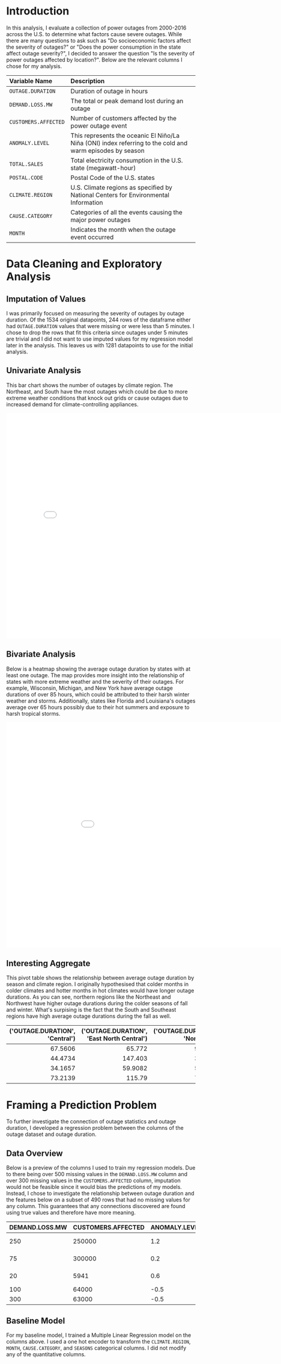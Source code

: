 # Introduction
In this analysis, I evaluate a collection of power outages from 2000-2016 across the U.S. to determine what factors cause severe outages. While there are many questions to ask such as "Do socioeconomic factors affect the severity of outages?" or "Does the power consumption in the state affect outage severity?", I decided to answer the question "Is the severity of power outages affected by location?". Below are the relevant columns I chose for my analysis.

| Variable Name | Description |
| :---          | :---------- |
| `OUTAGE.DURATION` | Duration of outage in hours |
| `DEMAND.LOSS.MW` | The total or peak demand lost during an outage |
| `CUSTOMERS.AFFECTED` | Number of customers affected by the power outage event |
| `ANOMALY.LEVEL` | This represents the oceanic El Niño/La Niña (ONI) index referring to the cold and warm episodes by season |
| `TOTAL.SALES` | Total electricity consumption in the U.S. state (megawatt-hour) |
| `POSTAL.CODE` | Postal Code of the U.S. states |
| `CLIMATE.REGION` | U.S. Climate regions as specified by National Centers for Environmental Information |
| `CAUSE.CATEGORY` | Categories of all the events causing the major power outages |
| `MONTH` | Indicates the month when the outage event occurred |

# Data Cleaning and Exploratory Analysis

## Imputation of Values
I was primarily focused on measuring the severity of outages by outage duration. Of the 1534 original datapoints, 244 rows of the dataframe either had `OUTAGE.DURATION` values that were missing or were less than 5 minutes. I chose to drop the rows that fit this criteria since outages under 5 minutes are trivial and I did not want to use imputed values for my regression model later in the analysis. This leaves us with 1281 datapoints to use for the initial analysis.

## Univariate Analysis
This bar chart shows the number of outages by climate region. The Northeast, and South have the most outages which could be due to more extreme weather conditions that knock out grids or cause outages due to increased demand for climate-controlling appliances.
 <iframe
 src="plots/region_outages.html"
 width="800"
 height="600"
 frameborder="0"
 ></iframe>

## Bivariate Analysis
Below is a heatmap showing the average outage duration by states with at least one outage. The map provides more insight into the relationship of states with more extreme weather and the severity of their outages. For example, Wisconsin, Michigan, and New York have average outage durations of over 85 hours, which could be attributed to their harsh winter weather and storms. Additionally, states like Florida and Louisiana's outages average over 65 hours possibly due to their hot summers and exposure to harsh tropical storms.

 <iframe
 src="plots/states.html"
 width="1000"
 height="600"
 frameborder="0"
 ></iframe>

## Interesting Aggregate
This pivot table shows the relationship between average outage duration by season and climate region. I originally hypothesised that colder months in colder climates and hotter months in hot climates would have longer outage durations. As you can see, northern regions like the Northeast and Northwest have higher outage durations during the colder seasons of fall and winter. What's surpising is the fact that the South and Southeast regions have high average outage durations during the fall as well.

| ('OUTAGE.DURATION', 'Central') | ('OUTAGE.DURATION', 'East North Central') | ('OUTAGE.DURATION', 'Northeast') | ('OUTAGE.DURATION', 'Northwest') | ('OUTAGE.DURATION', 'South') | ('OUTAGE.DURATION', 'Southeast') | ('OUTAGE.DURATION', 'Southwest') | ('OUTAGE.DURATION', 'West') | ('OUTAGE.DURATION', 'West North Central') |
|-------------------------------:|-------------------------------------------:|----------------------------------:|----------------------------------:|------------------------------:|----------------------------------:|----------------------------------:|-----------------------------:|-------------------------------------------:|
|                         67.5606 |                                     65.772 |                          93.1744 |                          40.4548 |                      106.331 |                          62.1304 |                          11.6857 |                      27.0896 |                                  1.39167 |
|                         44.4734 |                                    147.403 |                          39.8406 |                          13.7667 |                       27.458 |                          33.9304 |                          12.9403 |                      30.3234 |                                  0.933333 |
|                         34.1657 |                                     59.9082 |                          56.8113 |                          17.3439 |                       36.2646 |                          36.6167 |                          83.6962 |                      12.0482 |                                  1.42143 |
|                         73.2139 |                                    115.79  |                          74.2989 |                          43.8083 |                       68.1231 |                          24.9246 |                           9.48406 |                      46.0239 |                                 86       |


# Framing a Prediction Problem
To further investigate the connection of outage statistics and outage duration, I developed a regression problem between the columns of the outage dataset and outage duration. 

## Data Overview
Below is a preview of the columns I used to train my regression models. Due to there being over 500 missing values in the `DEMAND.LOSS.MW` column and over 300 missing values in the `CUSTOMERS.AFFECTED` column, imputation would not be feasible since it would bias the predictions of my models. Instead, I chose to investigate the relationship between outage duration and the features below on a subset of 490 rows that had no missing values for any column. This guarantees that any connections discovered are found using true values and therefore have more meaning.

| DEMAND.LOSS.MW | CUSTOMERS.AFFECTED | ANOMALY.LEVEL | TOTAL.SALES | CLIMATE.REGION     | MONTH | CAUSE.CATEGORY     | SEASONS |
|----------------|--------------------|----------------|-------------|--------------------|--------|---------------------|----------|
| 250            | 250000             | 1.2            | 5970339     | East North Central | 7      | severe weather      | Summer   |
| 75             | 300000             | 0.2            | 5607498     | East North Central | 6      | severe weather      | Summer   |
| 20             | 5941               | 0.6            | 5599486     | East North Central | 3      | intentional attack  | Spring   |
| 100            | 64000              | -0.5           | 7278927     | Central            | 4      | severe weather      | Spring   |
| 300            | 63000              | -0.5           | 7278927     | Central            | 4      | severe weather      | Spring   |

## Baseline Model
For my baseline model, I trained a Multiple Linear Regression model on the columns above. I used a one hot encoder to transform the `CLIMATE.REGION`, `MONTH`, `CAUSE.CATEGORY`, and `SEASONS` categorical columns. I did not modify any of the quantitative columns.